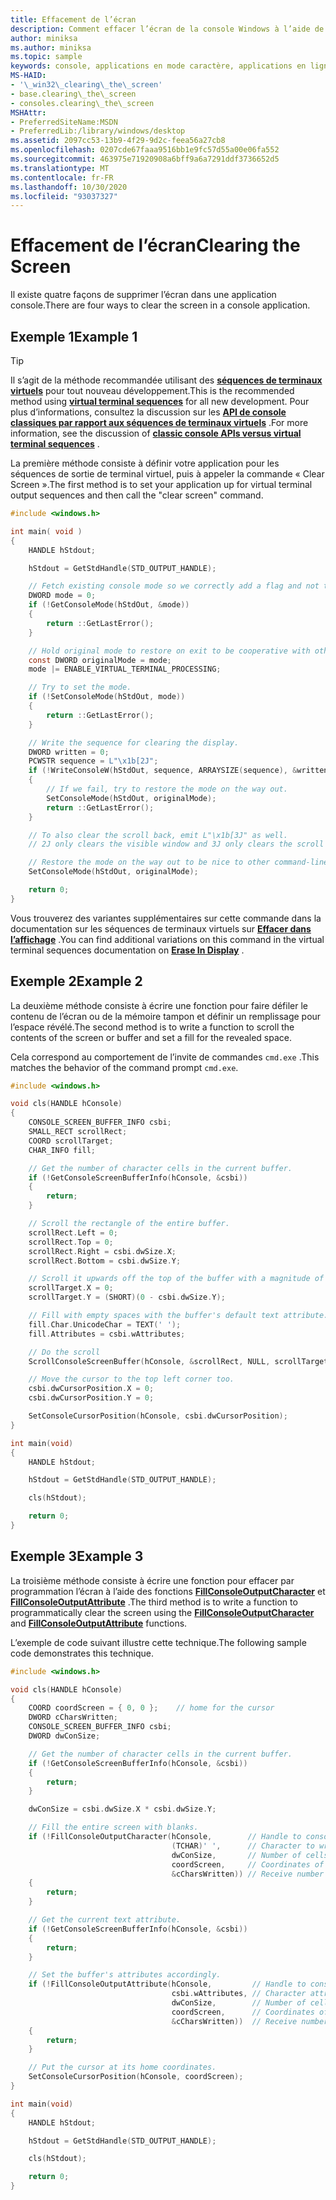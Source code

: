 ```yaml
---
title: Effacement de l’écran
description: Comment effacer l’écran de la console Windows à l’aide de la fonction système ou par programme à l’aide des fonctions d’API publiques.
author: miniksa
ms.author: miniksa
ms.topic: sample
keywords: console, applications en mode caractère, applications en ligne de commande, applications de terminal, API console
MS-HAID:
- '\_win32\_clearing\_the\_screen'
- base.clearing\_the\_screen
- consoles.clearing\_the\_screen
MSHAttr:
- PreferredSiteName:MSDN
- PreferredLib:/library/windows/desktop
ms.assetid: 2097cc53-13b9-4f29-9d2c-feea56a27cb8
ms.openlocfilehash: 0207cde67faaa9516bb1e9fc57d55a00e06fa552
ms.sourcegitcommit: 463975e71920908a6bff9a6a7291ddf3736652d5
ms.translationtype: MT
ms.contentlocale: fr-FR
ms.lasthandoff: 10/30/2020
ms.locfileid: "93037327"
---
```

# <a name="clearing-the-screen"></a><span data-ttu-id="feb5f-104">Effacement de l’écran</span><span class="sxs-lookup"><span data-stu-id="feb5f-104">Clearing the Screen</span></span>

<span data-ttu-id="feb5f-105">Il existe quatre façons de supprimer l’écran dans une application console.</span><span class="sxs-lookup"><span data-stu-id="feb5f-105">There are four ways to clear the screen in a console application.</span></span>

## <a name="example-1"></a><span data-ttu-id="feb5f-106">Exemple 1</span><span class="sxs-lookup"><span data-stu-id="feb5f-106">Example 1</span></span>

> [!TIP]
> <span data-ttu-id="feb5f-107">Il s’agit de la méthode recommandée utilisant des **[séquences de terminaux virtuels](console-virtual-terminal-sequences.md)** pour tout nouveau développement.</span><span class="sxs-lookup"><span data-stu-id="feb5f-107">This is the recommended method using **[virtual terminal sequences](console-virtual-terminal-sequences.md)** for all new development.</span></span> <span data-ttu-id="feb5f-108">Pour plus d’informations, consultez la discussion sur les **[API de console classiques par rapport aux séquences de terminaux virtuels](classic-vs-vt.md)** .</span><span class="sxs-lookup"><span data-stu-id="feb5f-108">For more information, see the discussion of **[classic console APIs versus virtual terminal sequences](classic-vs-vt.md)** .</span></span>

<span data-ttu-id="feb5f-109">La première méthode consiste à définir votre application pour les séquences de sortie de terminal virtuel, puis à appeler la commande « Clear Screen ».</span><span class="sxs-lookup"><span data-stu-id="feb5f-109">The first method is to set your application up for virtual terminal output sequences and then call the "clear screen" command.</span></span>

```C
#include <windows.h>

int main( void )
{
    HANDLE hStdout;

    hStdout = GetStdHandle(STD_OUTPUT_HANDLE);

    // Fetch existing console mode so we correctly add a flag and not turn off others
    DWORD mode = 0;
    if (!GetConsoleMode(hStdOut, &mode))
    {
        return ::GetLastError();
    }

    // Hold original mode to restore on exit to be cooperative with other command-line apps.
    const DWORD originalMode = mode;
    mode |= ENABLE_VIRTUAL_TERMINAL_PROCESSING;

    // Try to set the mode.
    if (!SetConsoleMode(hStdOut, mode))
    {
        return ::GetLastError();
    }

    // Write the sequence for clearing the display.
    DWORD written = 0;
    PCWSTR sequence = L"\x1b[2J";
    if (!WriteConsoleW(hStdOut, sequence, ARRAYSIZE(sequence), &written, NULL))
    {
        // If we fail, try to restore the mode on the way out.
        SetConsoleMode(hStdOut, originalMode);
        return ::GetLastError();
    }

    // To also clear the scroll back, emit L"\x1b[3J" as well.
    // 2J only clears the visible window and 3J only clears the scroll back.

    // Restore the mode on the way out to be nice to other command-line applications.
    SetConsoleMode(hStdOut, originalMode);

    return 0;
}
```

<span data-ttu-id="feb5f-110">Vous trouverez des variantes supplémentaires sur cette commande dans la documentation sur les séquences de terminaux virtuels sur **[Effacer dans l’affichage](console-virtual-terminal-sequences.md#text-modification)** .</span><span class="sxs-lookup"><span data-stu-id="feb5f-110">You can find additional variations on this command in the virtual terminal sequences documentation on **[Erase In Display](console-virtual-terminal-sequences.md#text-modification)** .</span></span>

## <a name="example-2"></a><span data-ttu-id="feb5f-111">Exemple 2</span><span class="sxs-lookup"><span data-stu-id="feb5f-111">Example 2</span></span>

<span data-ttu-id="feb5f-112">La deuxième méthode consiste à écrire une fonction pour faire défiler le contenu de l’écran ou de la mémoire tampon et définir un remplissage pour l’espace révélé.</span><span class="sxs-lookup"><span data-stu-id="feb5f-112">The second method is to write a function to scroll the contents of the screen or buffer and set a fill for the revealed space.</span></span>

<span data-ttu-id="feb5f-113">Cela correspond au comportement de l’invite de commandes `cmd.exe` .</span><span class="sxs-lookup"><span data-stu-id="feb5f-113">This matches the behavior of the command prompt `cmd.exe`.</span></span>

```C
#include <windows.h>

void cls(HANDLE hConsole)
{
    CONSOLE_SCREEN_BUFFER_INFO csbi;
    SMALL_RECT scrollRect;
    COORD scrollTarget;
    CHAR_INFO fill;

    // Get the number of character cells in the current buffer.
    if (!GetConsoleScreenBufferInfo(hConsole, &csbi))
    {
        return;
    }

    // Scroll the rectangle of the entire buffer.
    scrollRect.Left = 0;
    scrollRect.Top = 0;
    scrollRect.Right = csbi.dwSize.X;
    scrollRect.Bottom = csbi.dwSize.Y;

    // Scroll it upwards off the top of the buffer with a magnitude of the entire height.
    scrollTarget.X = 0;
    scrollTarget.Y = (SHORT)(0 - csbi.dwSize.Y);

    // Fill with empty spaces with the buffer's default text attribute.
    fill.Char.UnicodeChar = TEXT(' ');
    fill.Attributes = csbi.wAttributes;

    // Do the scroll
    ScrollConsoleScreenBuffer(hConsole, &scrollRect, NULL, scrollTarget, &fill);

    // Move the cursor to the top left corner too.
    csbi.dwCursorPosition.X = 0;
    csbi.dwCursorPosition.Y = 0;

    SetConsoleCursorPosition(hConsole, csbi.dwCursorPosition);
}

int main(void)
{
    HANDLE hStdout;

    hStdout = GetStdHandle(STD_OUTPUT_HANDLE);

    cls(hStdout);

    return 0;
}

```

## <a name="example-3"></a><span data-ttu-id="feb5f-114">Exemple 3</span><span class="sxs-lookup"><span data-stu-id="feb5f-114">Example 3</span></span>

<span data-ttu-id="feb5f-115">La troisième méthode consiste à écrire une fonction pour effacer par programmation l’écran à l’aide des fonctions [**FillConsoleOutputCharacter**](fillconsoleoutputcharacter.md) et [**FillConsoleOutputAttribute**](fillconsoleoutputattribute.md) .</span><span class="sxs-lookup"><span data-stu-id="feb5f-115">The third method is to write a function to programmatically clear the screen using the [**FillConsoleOutputCharacter**](fillconsoleoutputcharacter.md) and [**FillConsoleOutputAttribute**](fillconsoleoutputattribute.md) functions.</span></span>

<span data-ttu-id="feb5f-116">L’exemple de code suivant illustre cette technique.</span><span class="sxs-lookup"><span data-stu-id="feb5f-116">The following sample code demonstrates this technique.</span></span>

```C
#include <windows.h>

void cls(HANDLE hConsole)
{
    COORD coordScreen = { 0, 0 };    // home for the cursor
    DWORD cCharsWritten;
    CONSOLE_SCREEN_BUFFER_INFO csbi;
    DWORD dwConSize;

    // Get the number of character cells in the current buffer.
    if (!GetConsoleScreenBufferInfo(hConsole, &csbi))
    {
        return;
    }

    dwConSize = csbi.dwSize.X * csbi.dwSize.Y;

    // Fill the entire screen with blanks.
    if (!FillConsoleOutputCharacter(hConsole,        // Handle to console screen buffer
                                    (TCHAR)' ',      // Character to write to the buffer
                                    dwConSize,       // Number of cells to write
                                    coordScreen,     // Coordinates of first cell
                                    &cCharsWritten)) // Receive number of characters written
    {
        return;
    }

    // Get the current text attribute.
    if (!GetConsoleScreenBufferInfo(hConsole, &csbi))
    {
        return;
    }

    // Set the buffer's attributes accordingly.
    if (!FillConsoleOutputAttribute(hConsole,         // Handle to console screen buffer
                                    csbi.wAttributes, // Character attributes to use
                                    dwConSize,        // Number of cells to set attribute
                                    coordScreen,      // Coordinates of first cell
                                    &cCharsWritten))  // Receive number of characters written
    {
        return;
    }

    // Put the cursor at its home coordinates.
    SetConsoleCursorPosition(hConsole, coordScreen);
}

int main(void)
{
    HANDLE hStdout;

    hStdout = GetStdHandle(STD_OUTPUT_HANDLE);

    cls(hStdout);

    return 0;
}
```
